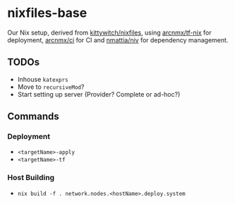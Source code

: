 # nixfiles-base

Our Nix setup, derived from [kittywitch/nixfiles](kittywitch/nixfiles), using [arcnmx/tf-nix](https://github.com/arcnmx/tf-nix) for deployment, [arcnmx/ci](https://github.com/arcnmx/ci) for CI and [nmattia/niv](https://github.com/nmattia/niv) for dependency management.

## TODOs

* Inhouse `katexprs`
* Move to `recursiveMod`?
* Start setting up server (Provider? Complete or ad-hoc?)

## Commands

### Deployment

* `<targetName>-apply`
* `<targetName>-tf`

### Host Building

* `nix build -f . network.nodes.<hostName>.deploy.system`
